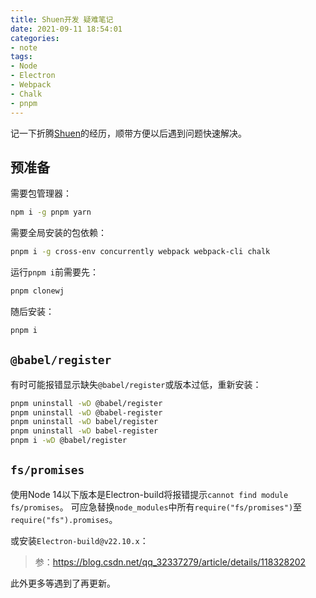 ```yaml
---
title: Shuen开发 疑难笔记
date: 2021-09-11 18:54:01
categories:
- note
tags:
- Node
- Electron
- Webpack
- Chalk
- pnpm
---
```


记一下折腾[Shuen](https://github.com/Zokhoi/wikidot-autosaver)的经历，顺带方便以后遇到问题快速解决。

## 预准备
需要包管理器：
```bash
npm i -g pnpm yarn
```

需要全局安装的包依赖：
```bash
pnpm i -g cross-env concurrently webpack webpack-cli chalk
```

运行`pnpm i`前需要先：
```bash
pnpm clonewj
```

随后安装：
```bash
pnpm i
```

<!-- more -->

## `@babel/register`
有时可能报错显示缺失`@babel/register`或版本过低，重新安装：
```bash
pnpm uninstall -wD @babel/register
pnpm uninstall -wD @babel-register
pnpm uninstall -wD babel/register
pnpm uninstall -wD babel-register
pnpm i -wD @babel/register
```

## `fs/promises`
使用Node 14以下版本是Electron-build将报错提示`cannot find module fs/promises`。
可应急替换`node_modules`中所有`require("fs/promises")`至`require("fs").promises`。

或安装`Electron-build@v22.10.x`：

> 参：<https://blog.csdn.net/qq_32337279/article/details/118328202>

此外更多等遇到了再更新。